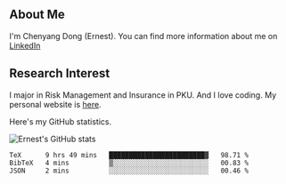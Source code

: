 ## About Me

I'm Chenyang Dong (Ernest). You can find more information about me on [LinkedIn](https://www.linkedin.com/in/%E6%99%A8%E9%98%B3-%E8%91%A3-918ab41b4/)

## Research Interest

I major in Risk Management and Insurance in PKU. And I love coding. My personal website is [here](https://ernestdong.github.io).

Here's my GitHub statistics.

![Ernest's GitHub stats](https://github-readme-stats.vercel.app/api?username=ErnestDong&show_icons=true?count_private=true)

<!--START_SECTION:waka-->

```text
TeX      9 hrs 49 mins   ████████████████████████▓   98.71 %
BibTeX   4 mins          ▒░░░░░░░░░░░░░░░░░░░░░░░░   00.83 %
JSON     2 mins          ░░░░░░░░░░░░░░░░░░░░░░░░░   00.46 %
```

<!--END_SECTION:waka-->
